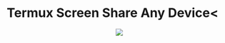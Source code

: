 #             Termux Screen Share Any Device<
<p align="center"><img src="https://github.com/WASIM-360/Termux-Screen-share-/blob/main/images%20(1)%20(13).jpeg"></p>
